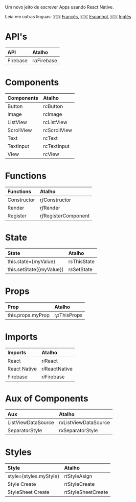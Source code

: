 Um novo jeito de escrever Apps usando React Native.

Leia em outras línguas: :fr: [Francês](), :es: [Espanhol](), :us: [Inglês](readme.md)

# API's

| API       | Atalho       |
| :-------- | :------------ |
| Firebase  | r*a*Firebase  |

# Components

| Components     | Atalho        |
| :------------- | :------------  |
| Button         | r*c*Button     |
| Image          | r*c*Image      |
| ListView       | r*c*ListView   |
| ScrollView     | r*c*ScrollView |
| Text           | r*c*Text       |
| TextInput      | r*c*TextInput  |
| View           | r*c*View       |

# Functions

| Functions   | Atalho               |
| :---------  | :-------------        |
| Constructor | r*f*Constructor       |
| Render      | r*f*Render            |
| Register    | r*f*RegisterComponent |

# State

| State                    | Atalho       |
| :---------               | :----------   |
| this.state={myValue}     | r*s*ThisState |
| this.setState({myValue}) | r*s*SetState  |

# Props

| Prop              | Atalho       |
| :---------        | :-------      |
| this.props.myProp | r*p*ThisProps |

# Imports

| Imports      | Atalho         |
| :---------   | :-------------  |
| React        | r*i*React       |
| React Native | r*i*ReactNative |
| Firebase     | r*i*Firebase    |

# Aux of Components

| Aux                | Atalho                |
| :-------------     | :-------------------   |
| ListViewDataSource | r*x*ListViewDataSource |
| SeparatorStyle     | r*x*SeparatorStyle     |

# Styles

| Style                  | Atalho                |
| :-------------         | :-------------------   |
| style={styles.myStyle} | r*t*StyleAsign         |
| Style Create           | r*t*StyleCreate        |
| StyleSheet Create      | r*t*StyleSheetCreate   |
